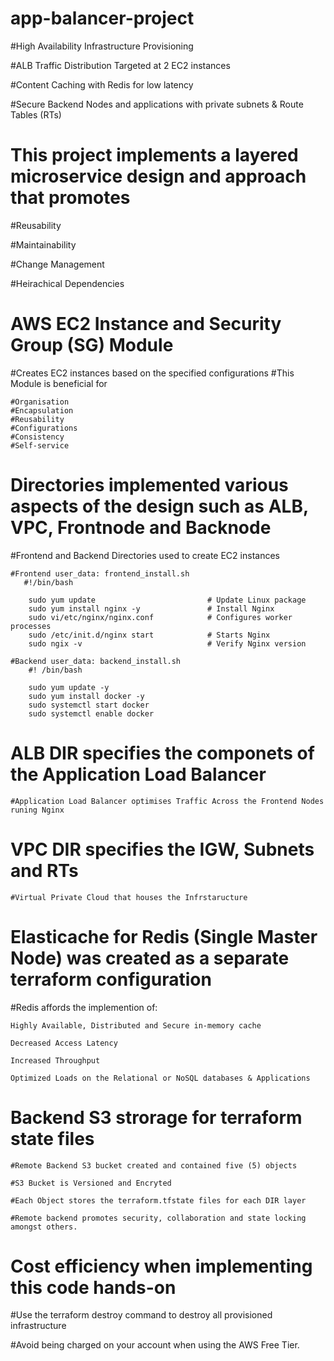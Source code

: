# app-balancer-project
   
   #High Availability Infrastructure Provisioning
   
   #ALB Traffic Distribution Targeted at 2 EC2 instances
   
   #Content Caching with Redis for low latency
   
   #Secure Backend Nodes and applications with private subnets & Route Tables (RTs)

# This project implements a layered microservice design and approach that promotes
    
   #Reusability
   
   #Maintainability
   
   #Change Management
   
   #Heirachical Dependencies

# AWS EC2 Instance and Security Group (SG) Module
 
  #Creates EC2 instances based on the specified configurations
  #This Module is beneficial for
    
    #Organisation
    #Encapsulation          
    #Reusability                 
    #Configurations              
    #Consistency 
    #Self-service


# Directories implemented various aspects of the design such as ALB, VPC, Frontnode and Backnode 

#Frontend and Backend Directories used to create EC2 instances
    
    #Frontend user_data: frontend_install.sh
       #!/bin/bash

        sudo yum update                         # Update Linux package
        sudo yum install nginx -y               # Install Nginx
        sudo vi/etc/nginx/nginx.conf            # Configures worker processes
        sudo /etc/init.d/nginx start            # Starts Nginx
        sudo ngix -v                            # Verify Nginx version    
    
    #Backend user_data: backend_install.sh
        #! /bin/bash

        sudo yum update -y
        sudo yum install docker -y
        sudo systemctl start docker
        sudo systemctl enable docker

# ALB DIR specifies the componets of the Application Load Balancer
    #Application Load Balancer optimises Traffic Across the Frontend Nodes runing Nginx 

# VPC DIR specifies the IGW, Subnets and RTs
    #Virtual Private Cloud that houses the Infrstaructure    

# Elasticache for Redis (Single Master Node) was created as a separate terraform configuration
  
  #Redis affords the implemention of:
    
    Highly Available, Distributed and Secure in-memory cache
    
    Decreased Access Latency
    
    Increased Throughput
    
    Optimized Loads on the Relational or NoSQL databases & Applications

# Backend S3 strorage for terraform state files

    #Remote Backend S3 bucket created and contained five (5) objects

    #S3 Bucket is Versioned and Encryted
    
    #Each Object stores the terraform.tfstate files for each DIR layer 
    
    #Remote backend promotes security, collaboration and state locking amongst others. 

# Cost efficiency when implementing this code hands-on
  
   #Use the terraform destroy command to destroy all provisioned infrastructure 
  
   #Avoid being charged on your account when using the AWS Free Tier.
  


